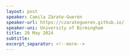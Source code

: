 ```yaml
---
layout: post
speaker: Camila Zárate-Guerén
speaker-url: https://czarategueren.github.io/
speaker-uni: University of Birmingham
title: 20 May 2024
subtitle: 
excerpt_separator: <!--more-->
---
```


<!--more-->
